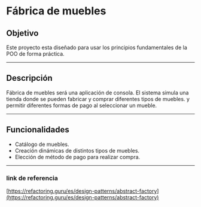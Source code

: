 # Fábrica de muebles

## Objetivo

Este proyecto esta diseñado para usar los principios
fundamentales de la POO de forma práctica.

---

## Descripción

Fábrica de muebles será una aplicación de consola.
El sistema simula una tienda donde se pueden fabricar y comprar
diferentes tipos de muebles. y permitir diferentes formas
de pago al seleccionar un mueble.

---

## Funcionalidades

- Catálogo de muebles.
- Creación dinámicas de distintos tipos de muebles.
- Elección de método de pago para realizar compra.

---

### link de referencia
[https://refactoring.guru/es/design-patterns/abstract-factory](https://refactoring.guru/es/design-patterns/abstract-factory)